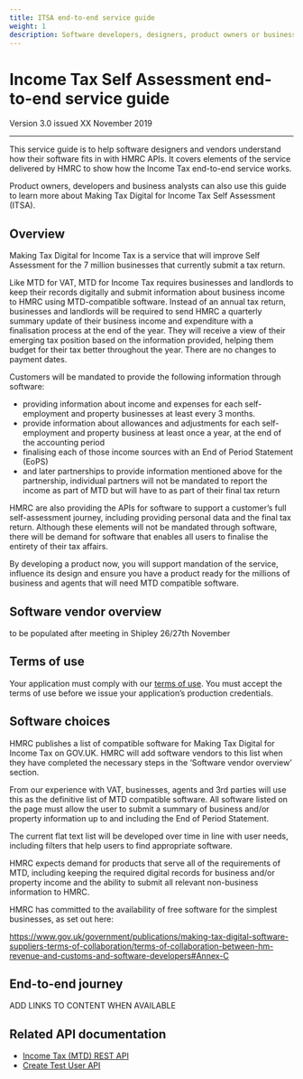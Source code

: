 ```yaml
---
title: ITSA end-to-end service guide
weight: 1
description: Software developers, designers, product owners or business analysts. Integrate your software with the Income Tax API for Making Tax Digital.
---
```


# Income Tax Self Assessment end-to-end service guide

Version 3.0 issued XX November 2019
***

This service guide is to help software designers and vendors understand how their software fits in with HMRC APIs.
It covers elements of the service delivered by HMRC to show how the Income Tax end-to-end service works.

Product owners, developers and business analysts can also use this guide to learn more about Making Tax Digital for Income Tax Self Assessment (ITSA).

## Overview

Making Tax Digital for Income Tax is a service that will improve Self Assessment for the 7 million businesses that currently submit a tax return.
 
Like MTD for VAT, MTD for Income Tax requires businesses and landlords to keep their records digitally and submit information about business income to HMRC using MTD-compatible software. Instead of an annual tax return, businesses and landlords will be required to send HMRC a quarterly summary update of their business income and expenditure with a finalisation process at the end of the year. They will receive a view of their emerging tax position based on the information provided, helping them budget for their tax better throughout the year. There are no changes to payment dates.
 
Customers will be mandated to provide the following information through software:

* providing information about income and expenses for each self-employment and property businesses at least every 3 months.
* provide information about allowances and adjustments for each self-employment and property business at least once a year, at the end of the accounting period
* finalising each of those income sources with an End of Period Statement (EoPS)
* and later partnerships to provide information mentioned above for the partnership, individual partners will not be mandated to report the income as part of MTD but will have to as part of their final tax return
 
HMRC are also providing the APIs for software to support a customer’s full self-assessment journey, including providing personal data and the final tax return. Although these elements will not be mandated through software, there will be demand for software that enables all users to finalise the entirety of their tax affairs.
 
By developing a product now, you will support mandation of the service, influence its design and ensure you have a product ready for the millions of business and agents that will need MTD compatible software.

## Software vendor overview

to be populated after meeting in Shipley 26/27th November 

## Terms of use

Your application must comply with our [terms of use](https://developer.service.hmrc.gov.uk/api-documentation/docs/terms-of-use). You must accept the terms of use before we issue your application’s production credentials.

## Software choices

HMRC publishes a list of compatible software for Making Tax Digital for Income Tax on GOV.UK. HMRC will add software vendors to this list when they have completed the necessary steps in the ‘Software vendor overview’ section. 

From our experience with VAT, businesses, agents and 3rd parties will use this as the definitive list of MTD compatible software. All software listed on the page must allow the user to submit a summary of business and/or property information up to and including the End of Period Statement. 

The current flat text list will be developed over time in line with user needs, including filters that help users to find appropriate software. 

HMRC expects demand for products that serve all of the requirements of MTD, including keeping the required digital records for business and/or property income and the ability to submit all relevant non-business information to HMRC. 

HMRC has committed to the availability of free software for the simplest businesses, as set out here: 

https://www.gov.uk/government/publications/making-tax-digital-software-suppliers-terms-of-collaboration/terms-of-collaboration-between-hm-revenue-and-customs-and-software-developers#Annex-C 



## End-to-end journey

ADD LINKS TO CONTENT WHEN AVAILABLE

## Related API documentation
<!--- Section owner: MTD Programme --->

  * [Income Tax (MTD) REST API](https://developer.service.hmrc.gov.uk/api-documentation/docs/api?filter=income-tax)
  * [Create Test User API](https://developer.service.hmrc.gov.uk/api-documentation/docs/api/service/api-platform-test-user/1.0)
